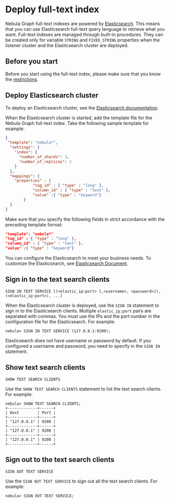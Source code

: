 # Deploy full-text index

Nebula Graph full-text indexes are powered by [Elasticsearch](https://en.wikipedia.org/wiki/Elasticsearch). This means that you can use Elasticsearch full-text query language to retrieve what you want. Full-text indexes are managed through built-in procedures. They can be created only for variable `STRING` and `FIXED_STRING` properties when the listener cluster and the Elasticsearch cluster are deployed.

## Before you start

Before you start using the full-text index, please make sure that you know the [restrictions](../../4.deployment-and-installation/6.deploy-text-based-index/1.text-based-index-restrictions.md).

## Deploy Elasticsearch cluster

To deploy an Elasticsearch cluster, see the [Elasticsearch documentation](https://www.elastic.co/guide/en/cloud-on-k8s/current/k8s-deploy-elasticsearch.html).

When the Elasticsearch cluster is started, add the template file for the Nebula Graph full-text index. Take the following sample template for example:

```json
{
 "template": "nebula*",
  "settings": {
    "index": {
      "number_of_shards": 3,
      "number_of_replicas": 1
    }
  },
  "mappings": {
    "properties" : {
            "tag_id" : { "type" : "long" },
            "column_id" : { "type" : "text" },
            "value" :{ "type" : "keyword"}
        }
  }
}
```

Make sure that you specify the following fields in strict accordance with the preceding template format:

```json
"template": "nebula*"
"tag_id" : { "type" : "long" },
"column_id" : { "type" : "text" },
"value" :{ "type" : "keyword"}
```

You can configure the Elasticsearch to meet your business needs. To customize the Elasticsearch, see [Elasticsearch Document](https://www.elastic.co/guide/en/elasticsearch/reference/current/settings.html).

## Sign in to the text search clients

```ngql
SIGN IN TEXT SERVICE [(<elastic_ip:port> [,<username>, <password>]), (<elastic_ip:port>), ...]
```

When the Elasticsearch cluster is deployed, use the `SIGN IN` statement to sign in to the Elasticsearch clients. Multiple `elastic_ip:port` pairs are separated with commas. You must use the IPs and the port number in the configuration file for the Elasticsearch. For example:

```ngql
nebula> SIGN IN TEXT SERVICE (127.0.0.1:9200);
```

Elasticsearch does not have username or password by default. If you configured a username and password, you need to specify in the `SIGN IN` statement.

## Show text search clients

```ngql
SHOW TEXT SEARCH CLIENTS
```

Use the `SHOW TEXT SEARCH CLIENTS` statement to list the text search clients. For example:

```ngql
nebula> SHOW TEXT SEARCH CLIENTS;
+-------------+------+
| Host        | Port |
+-------------+------+
| "127.0.0.1" | 9200 |
+-------------+------+
| "127.0.0.1" | 9200 |
+-------------+------+
| "127.0.0.1" | 9200 |
+-------------+------+
```

## Sign out to the text search clients

```ngql
SIGN OUT TEXT SERVICE
```

Use the `SIGN OUT TEXT SERVICE` to sign out all the text search clients. For example:

```ngql
nebula> SIGN OUT TEXT SERVICE;
```
